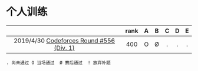 # 个人训练

|                                          | rank |  A   |  B   |  C   |  D   |  E   |
| :--------------------------------------: | :--: | :--: | :--: | :--: | :--: | :--: |
| 2019/4/30 [Codeforces Round #556 (Div. 1)](https://codeforces.com/contest/1149) | 400  |  O   |  Ø   |  .   |  .   |  .   |

`. 尚未通过 O 当场通过  Ø 赛后通过  ! 放弃补题`
